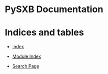 <!-- PySXB documentation master file, created by
sphinx-quickstart on Wed Nov 23 07:19:25 2022.
You can adapt this file completely to your liking, but it should at least
contain the root `toctree` directive. -->
# PySXB Documentation

# Indices and tables


* [Index](genindex.md)


* [Module Index](py-modindex.md)


* [Search Page](search.md)
